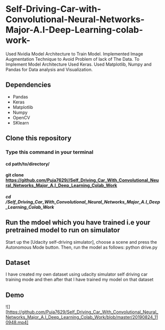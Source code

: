 # Self-Driving-Car-with-Convolutional-Neural-Networks-Major-A.I-Deep-Learning-colab-work-
Used Nvidia Model Architecture to Train Model. Implemented Image Augmentation Technique to Avoid Problem of lack of The Data. To Implement Model Architecture Used Keras. Used Matplotlib, Numpy and Pandas for Data analysis and Visualization.

## Dependencies
- Pandas
- Keras
- Matplotlib
- Numpy
- OpenCV
- SKlearn

## Clone this repository

### Type this command in your terminal
#### cd path/to/directory/
#### git clone https://github.com/Puja7629//Self_Driving_Car_With_Convolutional_Neural_Networks_Major_A.I_Deep_Learning_Colab_Work
##### cd /Self_Driving_Car_With_Convolutional_Neural_Networks_Major_A.I_Deep_Learning_Colab_Work

## Run the mdoel which you have trained i.e your pretrained model to run on simulator
Start up the [Udacity self-driving simulator], choose a scene and press the Autonomous Mode button. Then, run the model as follows:
python drive.py

## Dataset
I have created my own dataset using udacity simulator self driving car training mode and  then after that I have trained my model on that dataset
## Demo
![][https://github.com/Puja7629/Self_Driving_Car_With_Convolutional_Neural_Networks_Major_A.I_Deep_Learning_Colab_Work/blob/master/20190824_110948.mp4]
